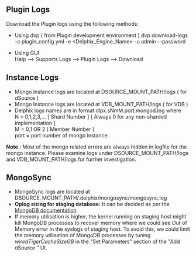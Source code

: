 Plugin Logs
----------------
Download the Plugin logs using the following methods:  

- Using dvp  ( from Plugin development environment )
dvp download-logs -c plugin_config.yml -e <Delphix_Engine_Name> -u admin --password <password>  

- Using GUI  
Help --> Supports Logs --> Plugin Logs --> Download  


Instance Logs
----------------

- Mongo Instance logs are located at DSOURCE_MOUNT_PATH/logs  ( for dSource )
- Mongo Instance logs are located at VDB_MOUNT_PATH/logs  ( for VDB )
- Delphix logs names are in format dlpx.sNmM.port.mongod.log
where  
    N = 0,1,2,3,... [ Shard Number ]  [ Always 0 for any non-sharded implementation ]  
    M = 0,1 OR 2 [ Member Number ]  
    port = port number of mongo instance.

**Note** : Most of the mongo related errors are always hidden in logfile for the mongo instance. Please examine logs under DSOURCE_MOUNT_PATH/logs and VDB_MOUNT_PATH/logs for further investigation. 


MongoSync
-----------

- MongoSync logs are located at DSOURCE_MOUNT_PATH/.delphix/mongosync/mongosync.log
- **Oplog sizing for staging database:** It can be decided as per the [MongoDB documentation](https://www.mongodb.com/docs/cluster-to-cluster-sync/current/reference/oplog-sizing/)
- If memory utilisation is higher, the kernel running on staging host might 
  kill MongoDB processes to recover memory where we could see Out of Memory 
  error in the syslogs of staging host. To avoid this, we could limit the 
  memory utilisation of MongoDB processes by tuning _wiredTigerCacheSizeGB_ 
  in the "Set Parameters" section of the "Add dSource " UI.